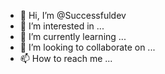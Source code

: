 - 👋 Hi, I’m @Successfuldev
- 👀 I’m interested in ...
- 🌱 I’m currently learning ...
- 💞️ I’m looking to collaborate on ...
- 📫 How to reach me ...

<!---
Successfuldev/Successfuldev is a ✨ special ✨ repository because its `README.md` (this file) appears on your GitHub profile.
You can click the Preview link to take a look at your changes.
--->
